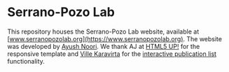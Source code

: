 # Serrano-Pozo Lab
This repository houses the Serrano-Pozo Lab website, available at [www.serranopozolab.org](https://www.serranopozolab.org). The website was developed by [Ayush Noori](https://www.ayushnoori.com). We thank AJ at [HTML5 UP!](https://html5up.net/) for the responsive template and [Ville Karavirta](https://github.com/vkaravir) for the [interactive publication list](https://github.com/vkaravir/bib-publication-list) functionality.
